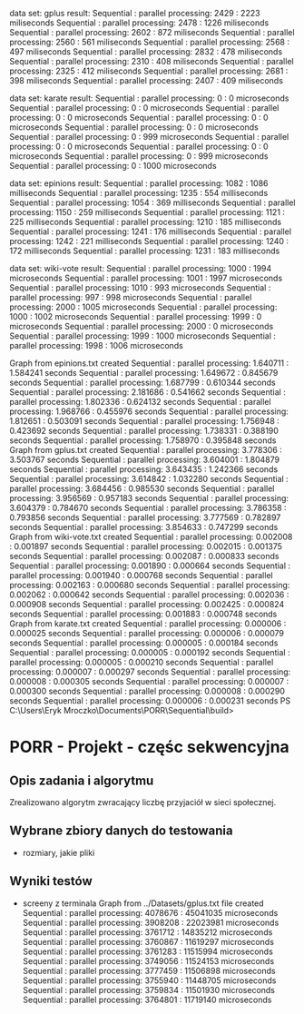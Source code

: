 data set: gplus
result:
    Sequential : parallel processing: 2429 : 2223 miliseconds
    Sequential : parallel processing: 2478 : 1226 miliseconds
    Sequential : parallel processing: 2602 : 872 miliseconds
    Sequential : parallel processing: 2560 : 561 miliseconds
    Sequential : parallel processing: 2568 : 497 miliseconds
    Sequential : parallel processing: 2832 : 478 miliseconds
    Sequential : parallel processing: 2310 : 408 miliseconds
    Sequential : parallel processing: 2325 : 412 miliseconds
    Sequential : parallel processing: 2681 : 398 miliseconds
    Sequential : parallel processing: 2407 : 409 miliseconds

data set: karate
result:
    Sequential : parallel processing: 0 : 0 microseconds
    Sequential : parallel processing: 0 : 0 microseconds
    Sequential : parallel processing: 0 : 0 microseconds
    Sequential : parallel processing: 0 : 0 microseconds
    Sequential : parallel processing: 0 : 0 microseconds
    Sequential : parallel processing: 0 : 999 microseconds
    Sequential : parallel processing: 0 : 0 microseconds
    Sequential : parallel processing: 0 : 0 microseconds
    Sequential : parallel processing: 0 : 999 microseconds
    Sequential : parallel processing: 0 : 1000 microseconds

data set: epinions
result:
    Sequential : parallel processing: 1082 : 1086 milliseconds
    Sequential : parallel processing: 1235 : 554 milliseconds
    Sequential : parallel processing: 1054 : 369 milliseconds
    Sequential : parallel processing: 1150 : 259 milliseconds
    Sequential : parallel processing: 1121 : 225 milliseconds
    Sequential : parallel processing: 1210 : 185 milliseconds
    Sequential : parallel processing: 1241 : 176 milliseconds
    Sequential : parallel processing: 1242 : 221 milliseconds
    Sequential : parallel processing: 1240 : 172 milliseconds
    Sequential : parallel processing: 1231 : 183 milliseconds

data set: wiki-vote
result:
    Sequential : parallel processing: 1000 : 1994 microseconds
    Sequential : parallel processing: 1001 : 1997 microseconds
    Sequential : parallel processing: 1010 : 993 microseconds
    Sequential : parallel processing: 997 : 998 microseconds
    Sequential : parallel processing: 2000 : 1005 microseconds
    Sequential : parallel processing: 1000 : 1002 microseconds
    Sequential : parallel processing: 1999 : 0 microseconds
    Sequential : parallel processing: 2000 : 0 microseconds
    Sequential : parallel processing: 1999 : 1000 microseconds
    Sequential : parallel processing: 1998 : 1006 microseconds

Graph from epinions.txt created
Sequential : parallel processing: 1.640711 : 1.584241 seconds
Sequential : parallel processing: 1.649672 : 0.845679 seconds
Sequential : parallel processing: 1.687799 : 0.610344 seconds
Sequential : parallel processing: 2.181686 : 0.541662 seconds
Sequential : parallel processing: 1.802336 : 0.624132 seconds
Sequential : parallel processing: 1.968766 : 0.455976 seconds
Sequential : parallel processing: 1.812651 : 0.503091 seconds
Sequential : parallel processing: 1.756948 : 0.423692 seconds
Sequential : parallel processing: 1.738331 : 0.388190 seconds
Sequential : parallel processing: 1.758970 : 0.395848 seconds
Graph from gplus.txt created
Sequential : parallel processing: 3.778306 : 3.503767 seconds
Sequential : parallel processing: 3.604001 : 1.804879 seconds
Sequential : parallel processing: 3.643435 : 1.242366 seconds
Sequential : parallel processing: 3.614842 : 1.032280 seconds
Sequential : parallel processing: 3.684456 : 0.985530 seconds
Sequential : parallel processing: 3.956569 : 0.957183 seconds
Sequential : parallel processing: 3.604379 : 0.784670 seconds
Sequential : parallel processing: 3.786358 : 0.793856 seconds
Sequential : parallel processing: 3.777569 : 0.782897 seconds
Sequential : parallel processing: 3.854633 : 0.747299 seconds
Graph from wiki-vote.txt created
Sequential : parallel processing: 0.002008 : 0.001897 seconds
Sequential : parallel processing: 0.002015 : 0.001375 seconds
Sequential : parallel processing: 0.002087 : 0.000833 seconds
Sequential : parallel processing: 0.001890 : 0.000664 seconds
Sequential : parallel processing: 0.001940 : 0.000768 seconds
Sequential : parallel processing: 0.002163 : 0.000680 seconds
Sequential : parallel processing: 0.002062 : 0.000642 seconds
Sequential : parallel processing: 0.002036 : 0.000908 seconds
Sequential : parallel processing: 0.002425 : 0.000824 seconds
Sequential : parallel processing: 0.001883 : 0.000748 seconds
Graph from karate.txt created
Sequential : parallel processing: 0.000006 : 0.000025 seconds
Sequential : parallel processing: 0.000006 : 0.000079 seconds
Sequential : parallel processing: 0.000005 : 0.000184 seconds
Sequential : parallel processing: 0.000005 : 0.000192 seconds
Sequential : parallel processing: 0.000005 : 0.000210 seconds
Sequential : parallel processing: 0.000007 : 0.000297 seconds
Sequential : parallel processing: 0.000008 : 0.000305 seconds
Sequential : parallel processing: 0.000007 : 0.000300 seconds
Sequential : parallel processing: 0.000008 : 0.000290 seconds
Sequential : parallel processing: 0.000006 : 0.000231 seconds
PS C:\Users\Eryk Mroczko\Documents\PORR\Sequential\build>

# PORR - Projekt - częśc sekwencyjna

## Opis zadania i algorytmu 

Zrealizowano algorytm zwracający liczbę przyjaciół w sieci społecznej.

## Wybrane zbiory danych do testowania 

- rozmiary, jakie pliki 
  
## Wyniki testów

- screeny z terminala 
Graph from ../Datasets/gplus.txt file created
Sequential : parallel processing: 4078676 : 45041035 microseconds
Sequential : parallel processing: 3908208 : 22023981 microseconds
Sequential : parallel processing: 3761712 : 14835212 microseconds
Sequential : parallel processing: 3760867 : 11619297 microseconds
Sequential : parallel processing: 3761283 : 11515994 microseconds
Sequential : parallel processing: 3749056 : 11524153 microseconds
Sequential : parallel processing: 3777459 : 11506898 microseconds
Sequential : parallel processing: 3755940 : 11448705 microseconds
Sequential : parallel processing: 3759834 : 11501930 microseconds
Sequential : parallel processing: 3764801 : 11719140 microseconds
